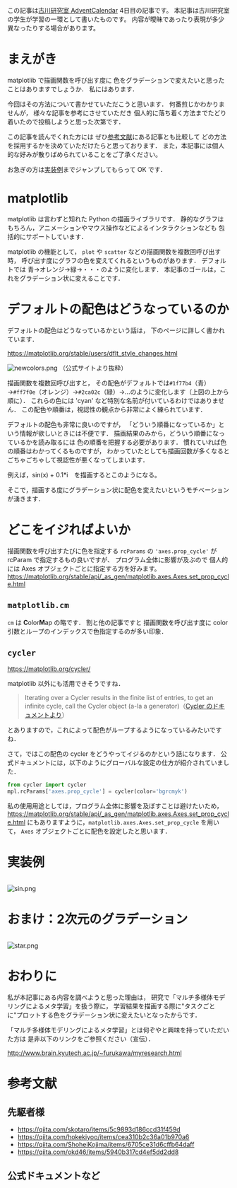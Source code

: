 この記事は[古川研究室 AdventCalendar](https://qiita.com/flab5420/items/fc94dadc49635f0e5c9f) 4日目の記事です。
本記事は古川研究室の学生が学習の一環として書いたものです。
内容が曖昧であったり表現が多少異なったりする場合があります。

# まえがき
matplotlib で描画関数を呼び出す度に
色をグラデーションで変えたいと思ったことはありますでしょうか．
私にはあります．

今回はその方法について書かせていただこうと思います．
何番煎じかわかりませんが，
様々な記事を参考にさせていただき
個人的に落ち着く方法までたどり着いたので投稿しようと思った次第です．

この記事を読んでくれた方には
ぜひ[参考文献](#参考文献)にある記事とも比較して
どの方法を採用するかを決めていただけたらと思っております．
また，本記事には個人的な好みが散りばめられていることをご了承ください。

お急ぎの方は[実装例](#実装例)までジャンプしてもらって OK です．

# matplotlib

matplotlib は言わずと知れた Python の描画ライブラリです．
静的なグラフはもちろん，アニメーションやマウス操作などによるインタラクションなども
包括的にサポートしています．

matplotlib の機能として，
`plot` や `scatter` などの描画関数を複数回呼び出す時，
呼び出す度にグラフの色を変えてくれるというものがあります．
デフォルトでは 青→オレンジ→緑→・・・のように変化します．
本記事のゴールは，これをグラデーション状に変えることです．

# デフォルトの配色はどうなっているのか

デフォルトの配色はどうなっているかという話は，
下のページに詳しく書かれています．

https://matplotlib.org/stable/users/dflt_style_changes.html

![newcolors.png](https://qiita-image-store.s3.ap-northeast-1.amazonaws.com/0/199099/4ecd1d88-4ab4-2796-1b9a-b216076366f7.png)
（公式サイトより抜粋）

描画関数を複数回呼び出すと， その配色がデフォルトでは`#1f77b4`（青）→`#ff7f0e`（オレンジ）→`#2ca02c`（緑）→...のように変化します（上図の上から順に）．
これらの色には 'cyan' など特別な名前が付いているわけではありません．
この配色や順番は，視認性の観点から非常によく練られています．

デフォルトの配色も非常に良いのですが，
「どういう順番になっているか」という情報が欲しいときには不便です．
描画結果のみから，どういう順番になっているかを読み取るには
色の順番を把握する必要があります．
慣れていれば色の順番はわかってくるものですが，
わかっていたとしても描画回数が多くなると
ごちゃごちゃして視認性が悪くなってしまいます．

例えば，sin(x) + 0.1*i　を描画するとこのようになる。


そこで，描画する度にグラデーション状に配色を変えたいというモチベーションが湧きます．

# どこをイジればよいか

描画関数を呼び出すたびに色を指定する
`rcParams` の `'axes.prop_cycle'` が
rcParam で指定するもの良いですが、
プログラム全体に影響が及ぶので
個人的には Axes オブジェクトごとに指定する方を好みます。
https://matplotlib.org/stable/api/_as_gen/matplotlib.axes.Axes.set_prop_cycle.html

## `matplotlib.cm`
`cm` は **C**olor**M**ap の略です．
割と他の記事ですと
描画関数を呼び出す度に color 引数とループのインデックスで色指定するのが多い印象．

## `cycler`

https://matplotlib.org/cycler/

matplotlib 以外にも活用できそうですね．

>Iterating over a Cycler results in the finite list of entries, to get an infinite cycle, call the Cycler object (a-la a generator)（[Cycler のドキュメントより](https://matplotlib.org/cycler/)）

とありますので，これによって配色がループするようになっているみたいですね．

さて，ではこの配色の cycler をどうやってイジるのかという話になります．
公式ドキュメントには，以下のようにグローバルな設定の仕方が紹介されていました．

```Python
from cycler import cycler
mpl.rcParams['axes.prop_cycle'] = cycler(color='bgrcmyk')
```

私の使用用途としては，プログラム全体に影響を及ぼすことは避けたいため，
https://matplotlib.org/stable/api/_as_gen/matplotlib.axes.Axes.set_prop_cycle.html
にもありますように，`matplotlib.axes.Axes.set_prop_cycle` を用いて，
`Axes` オブジェクトごとに配色を設定したと思います．

# 実装例

```Python
```
![sin.png](https://qiita-image-store.s3.ap-northeast-1.amazonaws.com/0/199099/070fda73-526f-8c3d-052c-a66e99e52aa4.png)


# おまけ：2次元のグラデーション

```Python
```
![star.png](https://qiita-image-store.s3.ap-northeast-1.amazonaws.com/0/199099/236b875b-72e1-f111-0c30-8f80e6991340.png)


# おわりに

私が本記事にある内容を調べようと思った理由は，
研究で「マルチ多様体モデリングによるメタ学習」を扱う際に，
学習結果を描画する際に"タスクごとに"プロットする色をグラデーション状に変えたいとなったからです．

「マルチ多様体モデリングによるメタ学習」とは何ぞやと興味を持っていただいた方は
是非以下のリンクをご参照ください（宣伝）．

http://www.brain.kyutech.ac.jp/~furukawa/myresearch.html

# 参考文献
## 先駆者様
- https://qiita.com/skotaro/items/5c9893d186ccd31f459d
- https://qiita.com/hokekiyoo/items/cea310b2c36a01b970a6
- https://qiita.com/ShoheiKojima/items/6705ce31d6cffb64daff
- https://qiita.com/okd46/items/5940b317cd4ef5dd2dd8

## 公式ドキュメントなど

